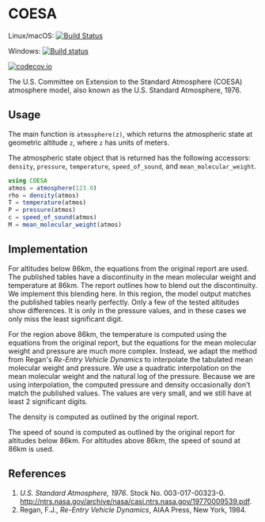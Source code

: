 # COESA

Linux/macOS: [![Build Status](https://travis-ci.org/danielmatz/COESA.jl.svg?branch=master)](https://travis-ci.org/danielmatz/COESA.jl)

Windows: [![Build status](https://ci.appveyor.com/api/projects/status/lw6emr2km0m7whgx/branch/master?svg=true)](https://ci.appveyor.com/project/danielmatz/coesa-jl/branch/master)

[![codecov.io](http://codecov.io/github/danielmatz/COESA.jl/coverage.svg?branch=master)](http://codecov.io/github/danielmatz/COESA.jl?branch=master)

The U.S. Committee on Extension to the Standard Atmosphere (COESA) atmosphere
model, also known as the U.S. Standard Atmosphere, 1976.

## Usage

The main function is `atmosphere(z)`, which returns the atmospheric state at
geometric altitude `z`, where `z` has units of meters.

The atmospheric state object that is returned has the following accessors:
`density`, `pressure`, `temperature`, `speed_of_sound`, and
`mean_molecular_weight`.

```julia
using COESA
atmos = atmosphere(123.0)
rho = density(atmos)
T = temperature(atmos)
P = pressure(atmos)
c = speed_of_sound(atmos)
M = mean_molecular_weight(atmos)
```

## Implementation

For altitudes below 86km, the equations from the original report are used.  The
published tables have a discontinuity in the mean molecular weight and
temperature at 86km.  The report outlines how to blend out the discontinuity.
We implement this blending here.  In this region, the model output matches the
published tables nearly perfectly.  Only a few of the tested altitudes show
differences.  It is only in the pressure values, and in these cases we only miss
the least significant digit.

For the region above 86km, the temperature is computed using the equations from
the original report, but the equations for the mean molecular weight and
pressure are much more complex.  Instead, we adapt the method from Regan's
_Re-Entry Vehicle Dynamics_ to interpolate the tabulated mean molecular weight
and pressure.  We use a quadratic interpolation on the mean molecular weight and
the natural log of the pressure.  Because we are using interpolation, the
computed pressure and density occasionally don't match the published values.
The values are very small, and we still have at least 2 significant digits.

The density is computed as outlined by the original report.

The speed of sound is computed as outlined by the original report for altitudes
below 86km.  For altitudes above 86km, the speed of sound at 86km is used.

## References

1. _U.S. Standard Atmosphere, 1976_. Stock No. 003-017-00323-0.
http://ntrs.nasa.gov/archive/nasa/casi.ntrs.nasa.gov/19770009539.pdf.
2. Regan, F.J., _Re-Entry Vehicle Dynamics_, AIAA Press, New York, 1984.
